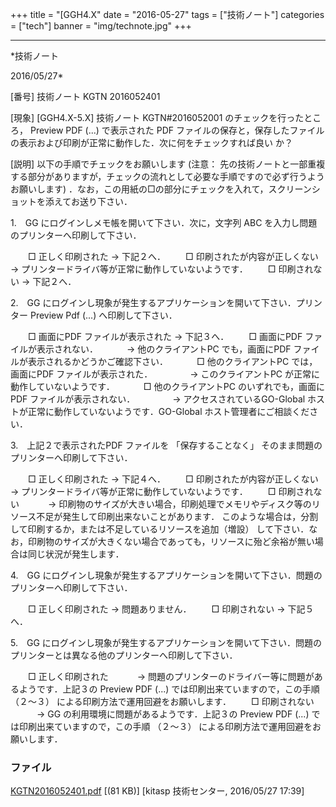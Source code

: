 ﻿+++
title = "[GGH4.X"
date = "2016-05-27"
tags = ["技術ノート"]
categories = ["tech"]
banner = "img/technote.jpg"
+++

-----------------------------------------------------------------------------------------------------------------------------

*技術ノート

2016/05/27*


[番号]
技術ノート KGTN 2016052401

[現象]
[GGH4.X-5.X] 技術ノート KGTN#2016052001 のチェックを行ったところ，
Preview PDF (...) で表示された
PDF
ファイルの保存と，保存したファイルの表示および印刷が正常に動作した．次に何をチェックすれば良い
か？

[説明]
以下の手順でチェックをお願いします (注意：
先の技術ノートと一部重複する部分がありますが，チェックの流れとして必要な手順ですので必ず行うようお願いします)
．なお，この用紙の□の部分にチェックを入れて，スクリーンショットを添えてお送り下さい．

1.　GG にログインしメモ帳を開いて下さい．次に，文字列 ABC
を入力し問題のプリンターへ印刷して下さい．

　　□ 正しく印刷された → 下記２へ．
　　□ 印刷されたが内容が正しくない →
プリンタードライバ等が正常に動作していないようです．
　　□ 印刷されない → 下記２へ．

2.　GG
にログインし現象が発生するアプリケーションを開いて下さい．プリンター
Preview Pdf (...) へ印刷して下さい．

　　□ 画面にPDF ファイルが表示された → 下記３へ．
　　□ 画面にPDF ファイルが表示されない．
　　　→ 他のクライアントPC でも，画面にPDF
ファイルが表示されるかどうかご確認下さい．
　　　□ 他のクライアントPC では，画面にPDF ファイルが表示された．
　　　　→ このクライアントPC が正常に動作していないようです．
　　　□ 他のクライアントPC のいずれでも，画面にPDF
ファイルが表示されない．
　　　　→ アクセスされているGO-Global
ホストが正常に動作していないようです．GO-Global
ホスト管理者にご相談ください．

3.　上記２で表示されたPDF ファイルを 「保存することなく」
そのまま問題のプリンターへ印刷して下さい．

　　□ 正しく印刷された → 下記４へ．
　　□ 印刷されたが内容が正しくない →
プリンタードライバ等が正常に動作していないようです．
　　□ 印刷されない
　　　→
印刷物のサイズが大きい場合，印刷処理でメモリやディスク等のリソース不足が発生して印刷出来ないことがあります．
このような場合は，分割して印刷するか，または不足しているリソースを追加（増設）
して下さい．なお，印刷物のサイズが大きくない場合であっても，リソースに殆ど余裕が無い場合は同じ状況が発生します．

4.　GG
にログインし現象が発生するアプリケーションを開いて下さい．問題のプリンターへ印刷して下さい．

　　□ 正しく印刷された → 問題ありません．
　　□ 印刷されない → 下記５へ．

5.　GG
にログインし現象が発生するアプリケーションを開いて下さい．問題のプリンターとは異なる他のプリンターへ印刷して下さい．

　　□ 正しく印刷された
　　　→ 問題のプリンターのドライバー等に問題があるようです．上記３の
Preview PDF (...) では印刷出来ていますので，この手順 （２～３）
による印刷方法で運用回避をお願いします．
　　□ 印刷されない
　　　→ GG の利用環境に問題があるようです．上記３の Preview PDF (...)
では印刷出来ていますので，この手順 （２～３）
による印刷方法で運用回避をお願いします．


### ファイル

 
 


[KGTN2016052401.pdf](http://techreport.kitasp.net/attachments/download/2623/KGTN2016052401.pdf)
 [(81 KB)] [kitasp 技術センター, 2016/05/27
17:39]


 


 

